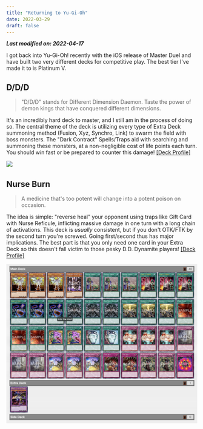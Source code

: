 ```yaml
---
title: "Returning to Yu-Gi-Oh"
date: 2022-03-29
draft: false
---
```


**<i>Last modified on: 2022-04-17</i>**

I got back into Yu-Gi-Oh! recently with the iOS release of Master Duel and have built two very different decks for competitive play. The best tier I've made it to is Platinum V.

## D/D/D

> "D/D/D" stands for Different Dimension Daemon. Taste the power of demon kings that have conquered different dimensions.

It's an incredibly hard deck to master, and I still am in the process of doing so. The central theme of the deck is utilizing every type of Extra Deck summoning method (Fusion, Xyz, Synchro, Link) to swarm the field with boss monsters. The "Dark Contract" Spells/Traps aid with searching and summoning these monsters, at a non-negligible cost of life points each turn. You should win fast or be prepared to counter this damage! [[Deck Profile]](https://www.db.yugioh-card.com/yugiohdb/member_deck.action?cgid=757d76af0a8057ee1f24c54c90ec3062&dno=1&request_locale=en)

<img src="/images/ddd-profile.png" />

## Nurse Burn

> A medicine that's too potent will change into a potent poison on occasion.

The idea is simple: "reverse heal" your opponent using traps like Gift Card with Nurse Reficule, inflicting massive damage in one turn with a long chain of activations. This deck is *usually* consistent, but if you don't OTK/FTK by the second turn you're screwed. Going first/second thus has major implications. The best part is that you only need one card in your Extra Deck so this doesn't fall victim to those pesky D.D. Dynamite players! [[Deck Profile]](http://www.db.yugioh-card.com/yugiohdb/member_deck.action?cgid=757d76af0a8057ee1f24c54c90ec3062&dno=3&request_locale=en)

<img src="/images/nurse-burn-profile.png" />